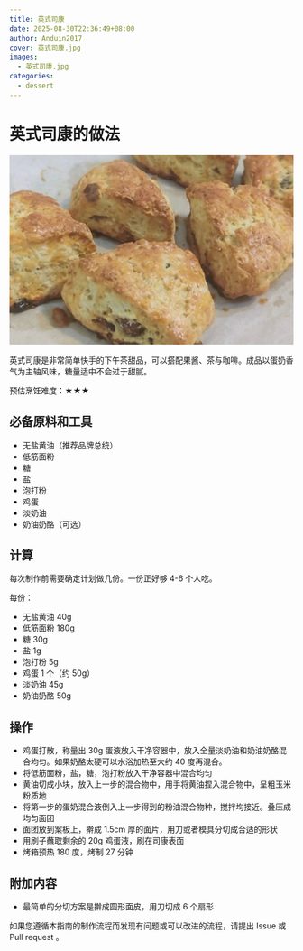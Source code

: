 ```yaml
---
title: 英式司康
date: 2025-08-30T22:36:49+08:00
author: Anduin2017
cover: 英式司康.jpg
images:
  - 英式司康.jpg
categories:
  - dessert
---
```


# 英式司康的做法

![示例菜成品](./英式司康.png)

英式司康是非常简单快手的下午茶甜品，可以搭配果酱、茶与咖啡。成品以蛋奶香气为主轴风味，糖量适中不会过于甜腻。

预估烹饪难度：★★★

## 必备原料和工具

- 无盐黄油（推荐品牌总统）
- 低筋面粉
- 糖
- 盐
- 泡打粉
- 鸡蛋
- 淡奶油
- 奶油奶酪（可选）

## 计算

每次制作前需要确定计划做几份。一份正好够 4-6 个人吃。

每份：

- 无盐黄油 40g
- 低筋面粉 180g
- 糖 30g
- 盐 1g
- 泡打粉 5g
- 鸡蛋 1 个（约 50g）
- 淡奶油 45g
- 奶油奶酪 50g

## 操作

- 鸡蛋打散，称量出 30g 蛋液放入干净容器中，放入全量淡奶油和奶油奶酪混合均匀。如果奶酪太硬可以水浴加热至大约 40 度再混合。
- 将低筋面粉，盐，糖，泡打粉放入干净容器中混合均匀
- 黄油切成小块，放入上一步的混合物中，用手将黄油捏入混合物中，呈粗玉米粉质地
- 将第一步的蛋奶混合液倒入上一步得到的粉油混合物种，搅拌均接近。叠压成均匀面团
- 面团放到案板上，擀成 1.5cm 厚的面片，用刀或者模具分切成合适的形状
- 用刷子蘸取剩余的 20g 鸡蛋液，刷在司康表面
- 烤箱预热 180 度，烤制 27 分钟

## 附加内容

- 最简单的分切方案是擀成圆形面皮，用刀切成 6 个扇形

如果您遵循本指南的制作流程而发现有问题或可以改进的流程，请提出 Issue 或 Pull request 。
